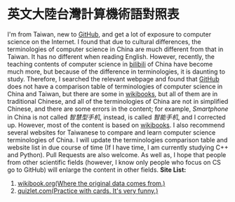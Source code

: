 # 英文大陸台灣計算機術語對照表
I'm from Taiwan, new to [GitHub](https://github.com/), and get a lot of exposure to computer science on the Internet. I found that due to cultural differences, the terminologies of computer science in China are much different from that in Taiwan. It has no different when reading English. However, recently, the teaching contents of computer science in [bilibili](https://www.bilibili.com/) of China have become much more, but because of the difference in terminologies, it is daunting to study. Therefore, I searched the relevant webpage and found that [GitHub](https://github.com/) does not have a comparison table of terminologies of computer science in China and Taiwan, but there are some in [wikibooks](https://zh.wikibooks.org/zh-tw/%E5%A4%A7%E9%99%86%E5%8F%B0%E6%B9%BE%E8%AE%A1%E7%AE%97%E6%9C%BA%E6%9C%AF%E8%AF%AD%E5%AF%B9%E7%85%A7%E8%A1%A8), but all of them are in traditional Chinese, and all of the terminologies of China are not in simplified Chinese, and there are some errors in the content; for example, *Smartphone* in China is not called *智慧型手机*, instead, is called *智能手机*, and I corrected up. However, most of the content is based on [wikibooks](https://zh.wikibooks.org/zh-tw/%E5%A4%A7%E9%99%86%E5%8F%B0%E6%B9%BE%E8%AE%A1%E7%AE%97%E6%9C%BA%E6%9C%AF%E8%AF%AD%E5%AF%B9%E7%85%A7%E8%A1%A8). I also recommend several websites for Taiwanese to compare and learn computer science terminologies of China. I will update the terminologies comparison table and website list in due course of time (If I have time, I am currently studying C++ and Python). Pull Requests are also welcome. As well as, I hope that people from other scientific fields (however, I know only people who focus on CS go to GitHub) will enlarge the content in other fields.
**Site List:**
 1. [wikibook.org(Where the original data comes from.)](https://zh.wikibooks.org/zh-tw/%E5%A4%A7%E9%99%86%E5%8F%B0%E6%B9%BE%E8%AE%A1%E7%AE%97%E6%9C%BA%E6%9C%AF%E8%AF%AD%E5%AF%B9%E7%85%A7%E8%A1%A8)
 2. [quizlet.com(Practice with cards. It's very funny.)](https://quizlet.com/558492150/%E5%A4%A7%E9%99%B8%E5%8F%B0%E7%81%A3%E8%A8%88%E7%AE%97%E6%A9%9F%E8%A1%93%E8%AA%9E%E5%B0%8D%E7%85%A7-flash-cards/)
